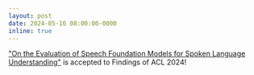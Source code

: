 ```yaml
---
layout: post
date: 2024-05-16 08:00:00-0000
inline: true
---
```


["On the Evaluation of Speech Foundation Models for Spoken Language Understanding"](https://arxiv.org/abs/2406.10083) is accepted to Findings of ACL 2024!